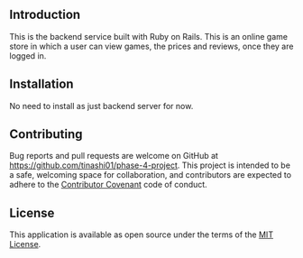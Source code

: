 ## Introduction
This is the backend service built with Ruby on Rails. This is an online game store in which a user can view games, the prices and reviews, once they are logged in.

## Installation
<!-- First execute to download dependencies:
    
    $ bundle install -->
No need to install as just backend server for now.

## Contributing

Bug reports and pull requests are welcome on GitHub at https://github.com/tinashi01/phase-4-project. This project is intended to be a safe, welcoming space for collaboration, and contributors are expected to adhere to the [Contributor Covenant](contributor-covenant.org) code of conduct.

## License

This application is available as open source under the terms of the [MIT License](http://opensource.org/licenses/MIT).

